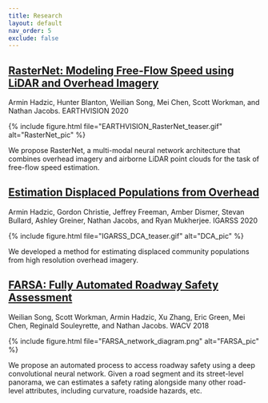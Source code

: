 ```yaml
---
title: Research
layout: default
nav_order: 5
exclude: false
---
```


## [RasterNet: Modeling Free-Flow Speed using LiDAR and Overhead Imagery](http://www.arminhadzic.com/publications/RasterNet.html)
Armin Hadzic, Hunter Blanton, Weilian Song, Mei Chen, Scott Workman, and Nathan Jacobs. EARTHVISION 2020

{% include figure.html file="EARTHVISION_RasterNet_teaser.gif" alt="RasterNet_pic" %}

We propose RasterNet, a multi-modal neural network architecture that combines overhead imagery and airborne LiDAR point clouds for the task of free-flow speed estimation.

## [Estimation Displaced Populations from Overhead](http://www.arminhadzic.com/publications/DCA.html)
Armin Hadzic, Gordon Christie, Jeffrey Freeman, Amber Dismer, Stevan Bullard, Ashley Greiner, Nathan Jacobs, and Ryan Mukherjee. IGARSS 2020

{% include figure.html file="IGARSS_DCA_teaser.gif" alt="DCA_pic" %}

We developed a method for estimating displaced community populations from high resolution overhead imagery.

## [FARSA: Fully Automated Roadway Safety Assessment](https://www.cs.uky.edu/~wso226/2018/01/19/FARSA.html)
Weilian Song, Scott Workman, Armin Hadzic, Xu Zhang, Eric Green, Mei Chen, Reginald Souleyrette, and Nathan Jacobs. WACV 2018

{% include figure.html file="FARSA_network_diagram.png" alt="FARSA_pic" %}

We propose an automated process to access roadway safety using a deep convolutional neural network. Given a road segment and its street-level panorama, we can estimates a safety rating alongside many other road-level attributes, including curvature, roadside hazards, etc.
